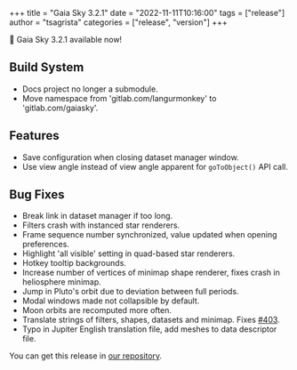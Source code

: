 +++
title = "Gaia Sky 3.2.1"
date = "2022-11-11T10:16:00"
tags = ["release"]
author = "tsagrista"
categories = ["release", "version"]
+++

📢 Gaia Sky 3.2.1 available now!

<!--more-->


## Build System

- Docs project no longer a submodule.
- Move namespace from 'gitlab.com/langurmonkey' to 'gitlab.com/gaiasky'.

## Features

- Save configuration when closing dataset manager window.
- Use view angle instead of view angle apparent for `goToObject()` API call.

## Bug Fixes

- Break link in dataset manager if too long.
- Filters crash with instanced star renderers.
- Frame sequence number synchronized, value updated when opening preferences.
- Highlight 'all visible' setting in quad-based star renderers.
- Hotkey tooltip backgrounds.
- Increase number of vertices of minimap shape renderer, fixes crash in heliosphere minimap.
- Jump in Pluto's orbit due to deviation between full periods.
- Modal windows made not collapsible by default.
- Moon orbits are recomputed more often.
- Translate strings of filters, shapes, datasets and minimap. Fixes [#403](https://gitlab.com/gaiasky/gaiasky/issues/403).
- Typo in Jupiter English translation file, add meshes to data descriptor file.

You can get this release in [our repository](https://gaia.ari.uni-heidelberg.de/gaiasky/releases//3.2.1.41e4b0a5b/).